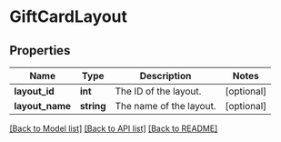 # GiftCardLayout

## Properties
Name | Type | Description | Notes
------------ | ------------- | ------------- | -------------
**layout_id** | **int** | The ID of the layout. | [optional] 
**layout_name** | **string** | The name of the layout. | [optional] 

[[Back to Model list]](../README.md#documentation-for-models) [[Back to API list]](../README.md#documentation-for-api-endpoints) [[Back to README]](../README.md)



